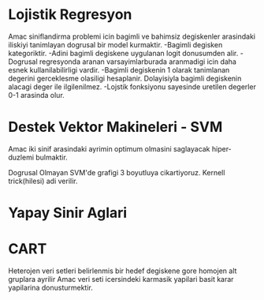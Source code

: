 # Lojistik Regresyon
Amac siniflandirma problemi icin bagimli ve bahimsiz degiskenler arasindaki iliskiyi tanimlayan dogrusal bir model kurmaktir.
-Bagimli degisken kategoriktir.
-Adini bagimli degiskene uygulanan logit donusumden alir.
-Dogrusal regresyonda aranan varsayimlarburada aranmadigi icin daha esnek kullanilabilirligi vardir.
-Bagimli degiskenin 1 olarak tanimlanan degerini gerceklesme olasiligi hesaplanir. Dolayisiyla bagimli degiskenin alacagi deger ile ilgilenilmez.
-Lojstik fonksiyonu sayesinde uretilen degerler 0-1 arasinda olur.

# Destek Vektor Makineleri - SVM
Amac iki sinif arasindaki ayrimin optimum olmasini saglayacak hiper-duzlemi bulmaktir.

Dogrusal Olmayan SVM'de grafigi 3 boyutluya cikartiyoruz. Kernell trick(hilesi) adi verilir.

# Yapay Sinir Aglari

# CART
Heterojen veri setleri belirlenmis bir hedef degiskene gore homojen alt gruplara ayrilir
Amac veri seti icersindeki karmasik yapilari basit karar yapilarina donusturmektir.